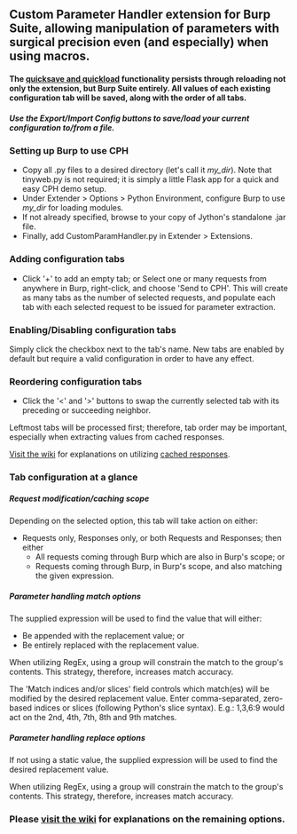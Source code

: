 ## Custom Parameter Handler extension for Burp Suite, allowing manipulation of parameters with surgical precision even (and especially) when using macros.

#### The [quicksave and quickload](https://github.com/elespike/burp-cph/wiki/0.-Save-and-load-configuration) functionality persists through reloading not only the extension, but Burp Suite entirely. All values of each existing configuration tab will be saved, along with the order of all tabs.

##### Use the Export/Import Config buttons to save/load your current configuration to/from a file.

### Setting up Burp to use CPH

- Copy all .py files to a desired directory (let's call it *my_dir*). Note that tinyweb.py is not required; it is simply a little Flask app for a quick and easy CPH demo setup.
- Under Extender > Options > Python Environment, configure Burp to use *my_dir* for loading modules.
- If not already specified, browse to your copy of Jython's standalone .jar file.
- Finally, add CustomParamHandler.py in Extender > Extensions.

### Adding configuration tabs

- Click '+' to add an empty tab; or
Select one or many requests from anywhere in Burp, right-click, and choose 'Send to CPH'.
This will create as many tabs as the number of selected requests, and populate each tab with each selected request to be issued for parameter extraction.

### Enabling/Disabling configuration tabs

Simply click the checkbox next to the tab's name.
New tabs are enabled by default but require a valid configuration in order to have any effect.

### Reordering configuration tabs

- Click the '<' and '>' buttons to swap the currently selected tab with its preceding or succeeding neighbor.

Leftmost tabs will be processed first; therefore, tab order may be important, especially when extracting values from cached responses.

[Visit the wiki](https://github.com/elespike/burp-cph/wiki) for explanations on utilizing [cached responses](https://github.com/elespike/burp-cph/wiki/8.-Caching-messages-for-full-macro-modification).

### Tab configuration at a glance

##### Request modification/caching scope
Depending on the selected option, this tab will take action on either:
- Requests only, Responses only, or both Requests and Responses; then either
  - All requests coming through Burp which are also in Burp's scope; or
  - Requests coming through Burp, in Burp's scope, and also matching the given expression.

##### Parameter handling match options
The supplied expression will be used to find the value that will either:
- Be appended with the replacement value; or
- Be entirely replaced with the replacement value.

When utilizing RegEx, using a group will constrain the match to the group's contents.
This strategy, therefore, increases match accuracy.

The 'Match indices and/or slices' field controls which match(es) will be modified by the desired replacement value.
Enter comma-separated, zero-based indices or slices (following Python's slice syntax).
  E.g.: 1,3,6:9 would act on the 2nd, 4th, 7th, 8th and 9th matches.

##### Parameter handling replace options
If not using a static value, the supplied expression will be used to find
the desired replacement value.

When utilizing RegEx, using a group will constrain the match to the group's contents.
This strategy, therefore, increases match accuracy.

### Please [visit the wiki](https://github.com/elespike/burp-cph/wiki) for explanations on the remaining options.
